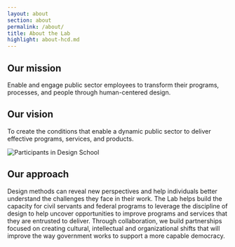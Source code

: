 ```yaml
---
layout: about
section: about
permalink: /about/
title: About the Lab
highlight: about-hcd.md
---
```


## Our mission

Enable and engage public sector employees to transform their programs, processes, and people through human-centered design.

## Our vision

To create the conditions that enable a dynamic public sector to deliver effective programs, services, and products.

<img alt="Participants in Design School" src="{{site.baseurl }}/assets/img/lab/design-school.jpg">

## Our approach

Design methods can reveal new perspectives and help individuals better understand the challenges they face in their work. The Lab helps build the capacity for civil servants and federal programs to leverage the discipline of design to help uncover opportunities to improve programs and services that they are entrusted to deliver. Through collaboration, we build partnerships focused on creating cultural, intellectual and organizational shifts that will improve the way government works to support a more capable democracy.
